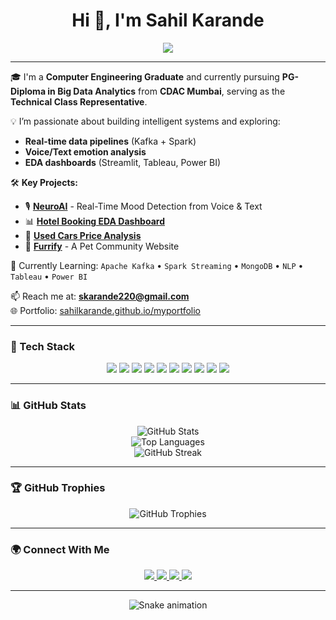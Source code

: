 <h1 align="center">Hi 👋, I'm Sahil Karande</h1>
<p align="center">
  <img src="https://readme-typing-svg.herokuapp.com?font=Fira+Code&size=22&duration=4000&pause=1000&color=00D9A6&center=true&vCenter=true&width=750&lines=Data+%26+AI+Enthusiast+%7C+Web+Dev+Explorer;Real-Time+Analytics+%7C+ML+%7C+Streaming+Pipelines;PG-DBDA+@+CDAC+Mumbai;Let's+build+things+that+matter.">
</p>

---

🎓 I'm a **Computer Engineering Graduate** and currently pursuing **PG-Diploma in Big Data Analytics** from **CDAC Mumbai**, serving as the **Technical Class Representative**.

💡 I’m passionate about building intelligent systems and exploring:
- **Real-time data pipelines** (Kafka + Spark)
- **Voice/Text emotion analysis**
- **EDA dashboards** (Streamlit, Tableau, Power BI)

🛠️ **Key Projects:**
- 🎙️ [**NeuroAI**](https://github.com/sahilkarande/neuroai) - Real-Time Mood Detection from Voice & Text  
- 📊 [**Hotel Booking EDA Dashboard**](https://github.com/sahilkarande/hotel-booking-eda)  
- 🚗 [**Used Cars Price Analysis**](https://github.com/sahilkarande/used-cars-analysis)  
- 🐾 [**Furrify**](https://furrify.netlify.app) - A Pet Community Website

🌱 Currently Learning:
`Apache Kafka` • `Spark Streaming` • `MongoDB` • `NLP` • `Tableau` • `Power BI`

📫 Reach me at: **skarande220@gmail.com**  
🌐 Portfolio: [sahilkarande.github.io/myportfolio](https://sahilkarande.github.io/myportfolio)

---

### 🚀 Tech Stack

<p align="center">
  <img src="https://img.shields.io/badge/Python-3670A0?style=for-the-badge&logo=python&logoColor=white"/>
  <img src="https://img.shields.io/badge/JavaScript-F0DB4F?style=for-the-badge&logo=javascript&logoColor=black"/>
  <img src="https://img.shields.io/badge/Node.js-339933?style=for-the-badge&logo=node.js&logoColor=white"/>
  <img src="https://img.shields.io/badge/Express.js-000000?style=for-the-badge&logo=express&logoColor=white"/>
  <img src="https://img.shields.io/badge/MongoDB-4EA94B?style=for-the-badge&logo=mongodb&logoColor=white"/>
  <img src="https://img.shields.io/badge/MySQL-005C84?style=for-the-badge&logo=mysql&logoColor=white"/>
  <img src="https://img.shields.io/badge/Streamlit-FF4B4B?style=for-the-badge&logo=streamlit&logoColor=white"/>
  <img src="https://img.shields.io/badge/Tableau-E97627?style=for-the-badge&logo=tableau&logoColor=white"/>
  <img src="https://img.shields.io/badge/Kafka-231F20?style=for-the-badge&logo=apachekafka&logoColor=white"/>
  <img src="https://img.shields.io/badge/Power%20BI-F2C811?style=for-the-badge&logo=powerbi&logoColor=black"/>
</p>

---

### 📊 GitHub Stats

<p align="center">
  <img src="https://github-readme-stats.vercel.app/api?username=sahilkarande&show_icons=true&theme=dark&hide_border=true" alt="GitHub Stats" />
  <br>
  <img src="https://github-readme-stats.vercel.app/api/top-langs/?username=sahilkarande&layout=compact&theme=dark&hide_border=true" alt="Top Languages" />
  <br>
  <img src="https://github-readme-streak-stats.herokuapp.com/?user=sahilkarande&theme=dark&hide_border=true" alt="GitHub Streak" />
</p>

---

### 🏆 GitHub Trophies

<p align="center">
  <img src="https://github-profile-trophy.vercel.app/?username=sahilkarande&theme=darkhub&no-frame=true&margin-w=10&row=2&column=4" alt="GitHub Trophies" />
</p>

---

### 🌍 Connect With Me

<p align="center">
  <a href="https://www.linkedin.com/in/sahil-karande-a77aa7207/" target="_blank">
    <img src="https://img.shields.io/badge/LinkedIn-blue?style=for-the-badge&logo=linkedin&logoColor=white"/>
  </a>
  <a href="https://twitter.com/sahilkarande9" target="_blank">
    <img src="https://img.shields.io/badge/Twitter-1DA1F2?style=for-the-badge&logo=twitter&logoColor=white"/>
  </a>
  <a href="https://instagram.com/escaee" target="_blank">
    <img src="https://img.shields.io/badge/Instagram-E4405F?style=for-the-badge&logo=instagram&logoColor=white"/>
  </a>
  <a href="https://sahilkarande.github.io/myportfolio/" target="_blank">
    <img src="https://img.shields.io/badge/Portfolio-000000?style=for-the-badge&logo=github&logoColor=white"/>
  </a>
</p>

---


<p align="center">
  <img src="https://github.com/sahilkarande/sahilkarande/raw/output/github-contribution-grid-snake.svg" alt="Snake animation">
</p>
